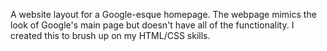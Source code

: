 A website layout for a Google-esque homepage. The webpage mimics the look of Google's main page but doesn't have all of the functionality. I created this to brush up on my HTML/CSS skills.